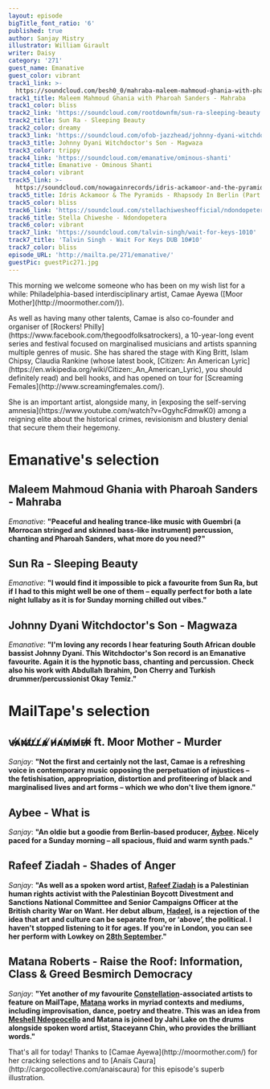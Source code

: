 ```yaml
---
layout: episode
bigTitle_font_ratio: '6'
published: true
author: Sanjay Mistry
illustrator: William Girault
writer: Daisy
category: '271'
guest_name: Emanative
guest_color: vibrant
track1_link: >-
  https://soundcloud.com/besh0_0/mahraba-maleem-mahmoud-ghania-with-pharoah-sanders
track1_title: Maleem Mahmoud Ghania with Pharoah Sanders - Mahraba
track1_color: bliss
track2_link: 'https://soundcloud.com/rootdownfm/sun-ra-sleeping-beauty'
track2_title: Sun Ra - Sleeping Beauty
track2_color: dreamy
track3_link: 'https://soundcloud.com/ofob-jazzhead/johnny-dyani-witchdoctors-son-magwaza'
track3_title: Johnny Dyani Witchdoctor's Son - Magwaza
track3_color: trippy
track4_link: 'https://soundcloud.com/emanative/ominous-shanti'
track4_title: Emanative - Ominous Shanti
track4_color: vibrant
track5_link: >-
  https://soundcloud.com/nowagainrecords/idris-ackamoor-and-the-pyramids-rhapsody-in-berlin-pt-1
track5_title: Idris Ackamoor & The Pyramids - Rhapsody In Berlin (Part 1)
track5_color: bliss
track6_link: 'https://soundcloud.com/stellachiwesheofficial/ndondopetera'
track6_title: Stella Chiweshe - Ndondopetera
track6_color: vibrant
track7_link: 'https://soundcloud.com/talvin-singh/wait-for-keys-1010'
track7_title: 'Talvin Singh - Wait For Keys DUB 10#10'
track7_color: bliss
episode_URL: 'http://mailta.pe/271/emanative/'
guestPic: guestPic271.jpg
---
```

<p id="introduction">This morning we welcome someone who has been on my wish list for a while: Philadelphia-based interdisciplinary artist, Camae Ayewa ([Moor Mother](http://moormother.com/)).</p>
<p>As well as having many other talents, Camae is also co-founder and organiser of [Rockers! Philly](https://www.facebook.com/thegoodfolksatrockers), a 10-year-long event series and festival focused on marginalised musicians and artists spanning multiple genres of music. She has shared the stage with King Britt, Islam Chipsy, Claudia Rankine (whose latest book, [Citizen: An American Lyric](https://en.wikipedia.org/wiki/Citizen:_An_American_Lyric), you should definitely read) and bell hooks, and has opened on tour for [Screaming Females](http://www.screamingfemales.com/).</p>
<p>She is an important artist, alongside many, in [exposing the self-serving amnesia](https://www.youtube.com/watch?v=OgyhcFdmwK0) among a reigning elite about the historical crimes, revisionism and blustery denial that secure them their hegemony.</p>

# Emanative's selection


## Maleem Mahmoud Ghania with Pharoah Sanders - Mahraba
_Emanative_: **"**Peaceful and healing trance-like music with Guembri (a Morrocan stringed and skinned bass-like instrument) percussion, chanting and Pharoah Sanders, what more do you need?**"**

## Sun Ra - Sleeping Beauty
_Emanative_: **"**I would find it impossible to pick a favourite from Sun Ra, but if I had to this might well be one of them – equally perfect for both a late night lullaby as it is for Sunday morning chilled out vibes.**"**

## Johnny Dyani Witchdoctor's Son - Magwaza
_Emanative_: **"**I'm loving any records I hear featuring South African double bassist Johnny Dyani. This Witchdoctor's Son record is an Emanative favourite. Again it is the hypnotic bass, chanting and percussion. Check also his work with Abdullah Ibrahim, Don Cherry and Turkish drummer/percussionist Okay Temiz.**"**


# MailTape's selection

## ᴠ̷̸ᴀ̷̸ɴ̷̸ɪ̷̸ʟ̷̸ʟ̷̸ᴀ̷̸ ̷̸ʜ̷̸ᴀ̷̸ᴍ̷̸ᴍ̷̸ᴇ̷̸ʀ̷̸ ft. Moor Mother - Murder
_Sanjay_: **"**Not the first and certainly not the last, Camae is a refreshing voice in contemporary music opposing the perpetuation of injustices – the fetishisation, appropriation, distortion and profiteering of black and marginalised lives and art forms – which we who don't live them ignore.**"**

## Aybee - What is
_Sanjay_: **"**An oldie but a goodie from Berlin-based producer, [Aybee](http://deepblakmusic.com/db2/). Nicely paced for a Sunday morning – all spacious, fluid and warm synth pads.**"**

## Rafeef Ziadah - Shades of Anger
_Sanjay_: **"**As well as a spoken word artist, [Rafeef Ziadah](http://www.rafeefziadah.net/) is a Palestinian human rights activist with the Palestinian Boycott Divestment and Sanctions National Committee and Senior Campaigns Officer at the British charity War on Want. Her debut album, [Hadeel](http://www.rafeefziadah.net/hadeel/), is a rejection of the idea that art and culture can be separate from, or ‘above’, the political. I haven't stopped listening to it for ages. If you're in London, you can see her perform with Lowkey on [28th September](http://www.seetickets.com/event/lowkey-london-show-september-2017/the-coronet-theatre/1114864).**"**

## Matana Roberts - Raise the Roof: Information, Class & Greed Besmirch Democracy
_Sanjay_: **"**Yet another of my favourite [Constellation](http://cstrecords.com/)-associated artists to feature on MailTape, [Matana](http://www.matanaroberts.com/) works in myriad contexts and mediums, including improvisation, dance, poetry and theatre. This was an idea from [Meshell Ndegeocello](http://www.meshell.com/) and Matana is joined by Jahi Lake on the drums alongside spoken word artist, Staceyann Chin, who provides the brilliant words.**"**

<p id="outroduction">That's all for today! Thanks to [Camae Ayewa](http://moormother.com/) for her cracking selections and to [Anaïs Caura](http://cargocollective.com/anaiscaura) for this episode's superb illustration.</p>
